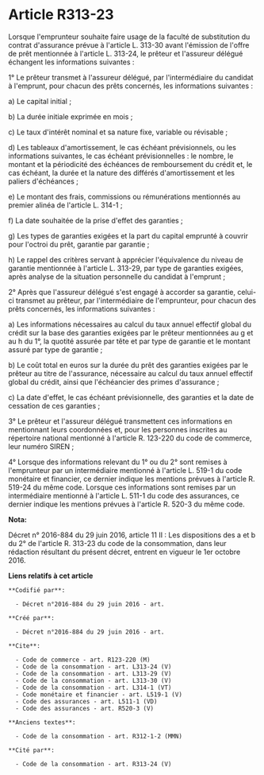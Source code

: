 # Article R313-23

Lorsque l'emprunteur souhaite faire usage de la faculté de substitution du contrat d'assurance prévue à l'article L. 313-30
avant l'émission de l'offre de prêt mentionnée à l'article L. 313-24, le prêteur et l'assureur délégué échangent les
informations suivantes : 

1° Le prêteur transmet à l'assureur délégué, par l'intermédiaire du candidat à l'emprunt, pour chacun des prêts concernés,
les informations suivantes : 

a) Le capital initial ; 

b) La durée initiale exprimée en mois ; 

c) Le taux d'intérêt nominal et sa nature fixe, variable ou révisable ; 

d) Les tableaux d'amortissement, le cas échéant prévisionnels, ou les informations suivantes, le cas échéant
prévisionnelles : le nombre, le montant et la périodicité des échéances de remboursement du crédit et, le cas échéant, la
durée et la nature des différés d'amortissement et les paliers d'échéances ; 

e) Le montant des frais, commissions ou rémunérations mentionnés au premier alinéa de l'article L. 314-1 ; 

f) La date souhaitée de la prise d'effet des garanties ; 

g) Les types de garanties exigées et la part du capital emprunté à couvrir pour l'octroi du prêt, garantie par garantie ; 

h) Le rappel des critères servant à apprécier l'équivalence du niveau de garantie mentionnée à l'article L. 313-29, par type
de garanties exigées, après analyse de la situation personnelle du candidat à l'emprunt ; 

2° Après que l'assureur délégué s'est engagé à accorder sa garantie, celui-ci transmet au prêteur, par l'intermédiaire de
l'emprunteur, pour chacun des prêts concernés, les informations suivantes : 

a) Les informations nécessaires au calcul du taux annuel effectif global du crédit sur la base des garanties exigées par le
prêteur mentionnées au g et au h du 1°, la quotité assurée par tête et par type de garantie et le montant assuré par type de
garantie ; 

b) Le coût total en euros sur la durée du prêt des garanties exigées par le prêteur au titre de l'assurance, nécessaire au
calcul du taux annuel effectif global du crédit, ainsi que l'échéancier des primes d'assurance ; 

c) La date d'effet, le cas échéant prévisionnelle, des garanties et la date de cessation de ces garanties ; 

3° Le prêteur et l'assureur délégué transmettent ces informations en mentionnant leurs coordonnées et, pour les personnes
inscrites au répertoire national mentionné à l'article R. 123-220 du code de commerce, leur numéro SIREN ; 

4° Lorsque des informations relevant du 1° ou du 2° sont remises à l'emprunteur par un intermédiaire mentionné à l'article L.
519-1 du code monétaire et financier, ce dernier indique les mentions prévues à l'article R. 519-24 du même code. Lorsque ces
informations sont remises par un intermédiaire mentionné à l'article L. 511-1 du code des assurances, ce dernier indique les
mentions prévues à l'article R. 520-3 du même code.

**Nota:**

Décret n° 2016-884 du 29 juin 2016, article 11 II : Les dispositions des a et b du 2° de l'article R. 313-23 du code de la
consommation, dans leur rédaction résultant du présent décret, entrent en vigueur le 1er octobre 2016.

**Liens relatifs à cet article**

	**Codifié par**:

	  - Décret n°2016-884 du 29 juin 2016 - art.

	**Créé par**:

	  - Décret n°2016-884 du 29 juin 2016 - art.

	**Cite**:

	  - Code de commerce - art. R123-220 (M)
	  - Code de la consommation - art. L313-24 (V)
	  - Code de la consommation - art. L313-29 (V)
	  - Code de la consommation - art. L313-30 (V)
	  - Code de la consommation - art. L314-1 (VT)
	  - Code monétaire et financier - art. L519-1 (V)
	  - Code des assurances - art. L511-1 (VD)
	  - Code des assurances - art. R520-3 (V)

	**Anciens textes**:

	  - Code de la consommation - art. R312-1-2 (MMN)

	**Cité par**:

	  - Code de la consommation - art. R313-24 (V)
